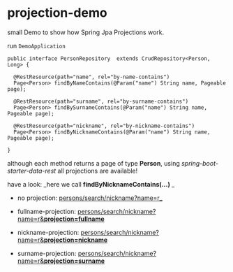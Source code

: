 # projection-demo

small Demo to show how Spring Jpa Projections work.

run `DemoApplication`


	public interface PersonRepository  extends CrudRepository<Person, Long> {

	  @RestResource(path="name", rel="by-name-contains")
	  Page<Person> findByNameContains(@Param("name") String name, Pageable page);

	  @RestResource(path="surname", rel="by-surname-contains")
	  Page<Person> findBySurnameContains(@Param("name") String name, Pageable page);

	  @RestResource(path="nickname", rel="by-nickname-contains")
	  Page<Person> findByNicknameContains(@Param("name") String name, Pageable page);

	}


although each method returns a page of type **Person**, using _spring-boot-starter-data-rest_ all projections are available!

have a look: _here we call **findByNicknameContains(...)** _

 - no projection: [persons/search/nickname?name=r_](http://localhost:8080/persons/search/nickname?name=r)

 - fullname-projection: [persons/search/nickname?name=r&**projection=fullname**](http://localhost:8080/persons/search/nickname?name=r&projection=fullname)
 
 - nickname-projection: [persons/search/nickname?name=r&**projection=nickname**](http://localhost:8080/persons/search/nickname?name=r&projection=nickname)
 
 - surname-projection: [persons/search/nickname?name=r&**projection=surname**](http://localhost:8080/persons/search/nickname?name=r&projection=surname)
